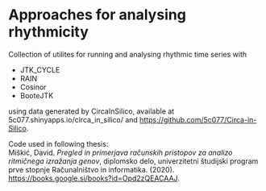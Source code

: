 # Approaches for analysing rhythmicity
Collection of utilites for running and analysing rhythmic time series with 
* JTK_CYCLE
* RAIN
* Cosinor
* BooteJTK

using data generated by CircaInSilico, available at 
5c077.shinyapps.io/circa_in_silico/ and 
https://github.com/5c077/Circa-in-Silico.

Code used in following thesis:  
Miškić, David. _Pregled in primerjava računskih pristopov za analizo ritmičnega izražanja genov_, diplomsko delo, univerzitetni študijski program prve stopnje Računalništvo in informatika. (2020). https://books.google.si/books?id=Opd2zQEACAAJ.
